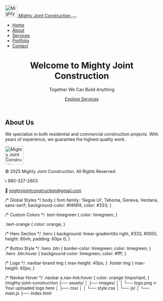 <!DOCTYPE html>
<html lang="en">
<head>
  <meta charset="UTF-8" />
  <meta name="viewport" content="width=device-width, initial-scale=1.0"/>
  <title>Mighty Joint Construction</title>
  <link href="https://cdn.jsdelivr.net/npm/bootstrap@5.1.3/dist/css/bootstrap.min.css" rel="stylesheet"/>
  <link rel="stylesheet" href="assets/css/style.css"/>
</head>
<body>

<!-- Navbar -->
<nav class="navbar navbar-expand-lg navbar-dark bg-dark">
  <div class="container">
    <a class="navbar-brand d-flex align-items-center" href="#">
      <img src="assets/images/logo.png" alt="Mighty Joint Construction Logo" height="40" class="me-2"/>
      <span class="text-limegreen">Mighty Joint Construction</span>
    </a>
    <button class="navbar-toggler" type="button" data-bs-toggle="collapse" data-bs-target="#navbarNav">
      <span class="navbar-toggler-icon"></span>
    </button>
    <div class="collapse navbar-collapse" id="navbarNav">
      <ul class="navbar-nav ms-auto">
        <li class="nav-item"><a class="nav-link active" href="index.html">Home</a></li>
        <li class="nav-item"><a class="nav-link" href="about.html">About</a></li>
        <li class="nav-item"><a class="nav-link" href="services.html">Services</a></li>
        <li class="nav-item"><a class="nav-link" href="portfolio.html">Portfolio</a></li>
        <li class="nav-item"><a class="nav-link" href="contact.html">Contact</a></li>
      </ul>
    </div>
  </div>
</nav>

<!-- Hero Section -->
<header class="hero text-white text-center d-flex align-items-center">
  <div class="container">
    <h1 class="display-4">Welcome to <span class="text-orange">Mighty Joint Construction</h1>
    <p class="lead">Together We Can Build Anything</p>
    <a href="services.html" class="btn btn-lg btn-outline-light mt-3">Explore Services</a>
  </div>
</header>

<!-- About Section -->
<section class="about-section py-5">
  <div class="container text-center">
    <h2 class="mb-4 text-limegreen">About Us</h2>
    <p>We specialize in both residential and commercial construction projects. With years of experience, we guarantee the highest quality work.</p>
  </div>
</section>

<!-- Footer -->
<footer class="footer bg-dark text-white py-4">
  <div class="container text-center">
    <img src="assets/images/logo.png" alt="Mighty Joint Construction Logo" height="60" class="mb-3"/>
    <p class="mb-1">&copy; 2025 <span class="text-orange">Mighty Joint Construction</span>. All Rights Reserved.</p>
    <p class="mb-1">📞 980-327-2803</p>
    <p>📧 <a href="mailto:mightyjointconstruction@gmail.com" class="text-white">mightyjointconstruction@gmail.com</a></p>
  </div>
</footer>

<script src="https://cdn.jsdelivr.net/npm/bootstrap@5.1.3/dist/js/bootstrap.bundle.min.js"></script>
<script src="assets/js/main.js"></script>
</body>
</html>
/* Global Styles */
body {
  font-family: 'Segoe UI', Tahoma, Geneva, Verdana, sans-serif;
  background-color: #f4f4f4;
  color: #333;
}

/* Custom Colors */
.text-limegreen {
  color: limegreen;
}

.text-orange {
  color: orange;
}

/* Hero Section */
.hero {
  background: linear-gradient(to right, #333, #000);
  height: 80vh;
  padding: 60px 0;
}

/* Button Style */
.hero .btn {
  border-color: limegreen;
  color: limegreen;
}
.hero .btn:hover {
  background-color: limegreen;
  color: #fff;
}

/* Logo */
.navbar-brand img {
  max-height: 40px;
}
.footer img {
  max-height: 60px;
}

/* Navbar Hover */
.navbar a.nav-link:hover {
  color: orange !important;
}
/mighty-joint-construction
├── assets/
│   ├── images/
│   │   └── logo.png      ← Your uploaded logo here
│   ├── css/
│   │   └── style.css
│   └── js/
│       └── main.js
├── index.html


